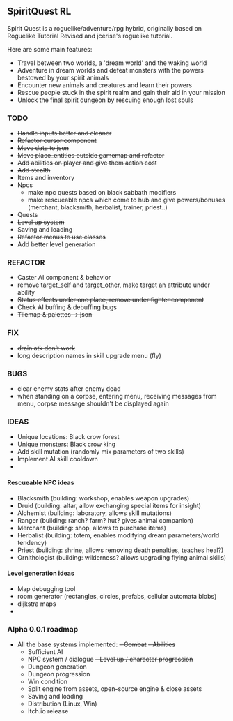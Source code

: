 ## SpiritQuest RL

Spirit Quest is a roguelike/adventure/rpg hybrid, originally based on Roguelike Tutorial Revised
and jcerise's roguelike tutorial.

Here are some main features:

- Travel between two worlds, a 'dream world' and the waking world
- Adventure in dream worlds and defeat monsters with the powers bestowed by your spirit animals
- Encounter new animals and creatures and learn their powers
- Rescue people stuck in the spirit realm and gain their aid in your mission
- Unlock the final spirit dungeon by rescuing enough lost souls

### TODO

- ~~Handle inputs better and cleaner~~
- ~~Refactor cursor component~~
- ~~Move data to json~~
- ~~Move place_entities outside gamemap and refactor~~
- ~~Add abilities on player and give them action cost~~
- ~~Add stealth~~
- Items and inventory
- Npcs
  - make npc quests based on black sabbath modifiers
  - make rescueable npcs which come to hub and give powers/bonuses (merchant, blacksmith, herbalist, trainer, priest..)
- Quests
- ~~Level up system~~
- Saving and loading
- ~~Refactor menus to use classes~~
- Add better level generation

### REFACTOR
- Caster AI component & behavior
- remove target_self and target_other, make target an attribute under ability
- ~~Status effects under one place, remove under fighter component~~
- Check AI buffing & debuffing bugs
- ~~Tilemap & palettes -> json~~

### FIX
- ~~drain atk don't work~~
- long description names in skill upgrade menu (fly)

### BUGS
- clear enemy stats after enemy dead
- when standing on a corpse, entering menu, receiving messages from menu, corpse message shouldn't be displayed again

### IDEAS
- Unique locations: Black crow forest
- Unique monsters: Black crow king
- Add skill mutation (randomly mix parameters of two skills)
- Implement AI skill cooldown
- 
#### Rescueable NPC ideas
- Blacksmith (building: workshop, enables weapon upgrades)
- Druid (building: altar, allow exchanging special items for insight)
- Alchemist (building: laboratory, allows skill mutations)
- Ranger (building: ranch? farm? hut? gives animal companion)
- Merchant (building: shop, allows to purchase items)
- Herbalist (building: totem, enables modifying dream parameters/world tendency)
- Priest (building: shrine, allows removing death penalties, teaches heal?)
- Ornithologist (building: wilderness? allows upgrading flying animal skills)

#### Level generation ideas
- Map debugging tool
- room generator (rectangles, circles, prefabs, cellular automata blobs)
- dijkstra maps
- 

### Alpha 0.0.1 roadmap

- All the base systems implemented:
  ~~- Combat~~
  ~~- Abilities~~
  - Sufficient AI
  - NPC system / dialogue
  ~~- Level up / character progression~~
  - Dungeon generation
  - Dungeon progression
  - Win condition
  - Split engine from assets, open-source engine & close assets
  - Saving and loading
  - Distribution (Linux, Win)
  - Itch.io release
